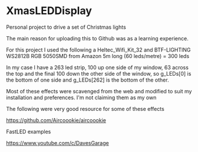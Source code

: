 # XmasLEDDisplay

Personal project to drive a set of Christmas lights

The main reason for uploading this to Github was as a learning experience.

For this project I used the following
a Heltec_Wifi_Kit_32 and
BTF-LIGHTING WS2812B RGB 5050SMD from Amazon
5m long (60 leds/metre) = 300 leds


In my case I have a 263 led strip, 100 up one side of my window, 63 across
the top and the final 100 down the other side of the window, so g_LEDs[0] is
the bottom of one side and g_LEDs[262] is the bottom of the other.

Most of these effects were scavenged from the web and modified 
to suit my installation and preferences.  I'm not claiming them as my own

The following were very good resource for some of these effects

https://github.com/Aircoookie/aircoookie

FastLED examples

https://www.youtube.com/c/DavesGarage





